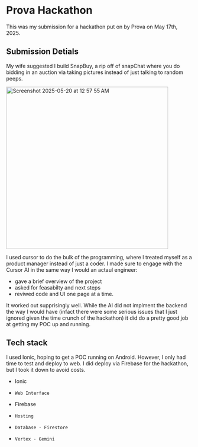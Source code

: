 # Prova Hackathon

This was my submission for a hackathon put on by Prova on May 17th, 2025. 

## Submission Detials
      
My wife suggested I build SnapBuy, a rip off of snapChat where you do bidding in an auction via taking pictures instead of just talking to random peeps. 

<img width="438" alt="Screenshot 2025-05-20 at 12 57 55 AM" src="https://github.com/user-attachments/assets/98868be1-d3a6-420b-b802-e068e2ed29e7" />

I used cursor to do the bulk of the programming, where I treated myself as a product manager instead of just a coder. I made sure to engage with the Cursor AI in the same way I would an actaul 
engineer:

* gave a brief overview of the project
* asked for feasabilty and next steps
* reviwed code and UI one page at a time.

It worked out supprisingly well. While the AI did not implment the backend the way I would have (infact there were some serious issues that I just ignored given the time crunch of the hackathon)
it did do a pretty good job at getting my POC up and running. 

## Tech stack

I used Ionic, hoping to get a POC running on Android. However, I only had time to test and deploy to web. I did deploy via Firebase for the hackathon, but I took it down to avoid costs. 

* Ionic
*     Web Interface
* Firebase
*     Hosting
*     Database - Firestore
*     Vertex - Gemini
